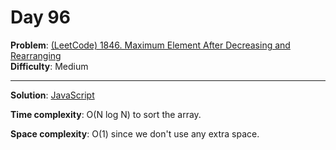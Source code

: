 # Day 96

**Problem**: [(LeetCode) 1846. Maximum Element After Decreasing and Rearranging](https://leetcode.com/problems/maximum-element-after-decreasing-and-rearranging/)  
**Difficulty**: Medium

---

**Solution**: [JavaScript](../solutions/maximum-element-after-decreasing-and-rearranging.js)

**Time complexity**: O(N log N) to sort the array.

**Space complexity**: O(1) since we don't use any extra space.